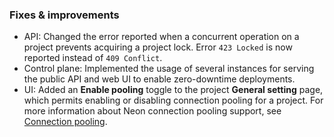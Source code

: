 ### Fixes & improvements

- API: Changed the error reported when a concurrent operation on a project prevents acquiring a project lock. Error `423 Locked` is now reported instead of `409 Conflict`.
- Control plane: Implemented the usage of several instances for serving the public API and web UI to enable zero-downtime deployments.
- UI: Added an **Enable pooling** toggle to the project **General setting** page, which permits enabling or disabling connection pooling for a project. For more information about Neon connection pooling support, see [Connection pooling](/docs/get-started-with-neon/connection-pooling/).
